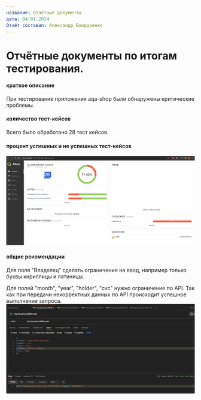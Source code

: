 ```yaml
---
название: Отчётные документы
дата: 04.01.2024
Отчёт составил: Александр Бондаренко
---
```


# Отчётные документы по итогам тестирования.

#### краткое описание
При тестирование приложения aqa-shop были обнаружены критические проблемы.

#### количество тест-кейсов
Всего было обработано 28 тест кейсов.

#### процент успешных и не успешных тест-кейсов
![img.png](img.png)
#### общие рекомендации
Для поля "Владелец" сделать ограничение на ввод, например только буквы кириллицы и латиницы.

Для полей "month", "year", "holder", "cvc" нужно ограничение по API. 
Так как при передачи некорректных данных по API происходит успешное выполнение запроса.
![img_1.png](img_1.png)
